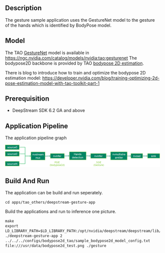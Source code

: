 ## Description
The gesture sample application uses the GestureNet model to the gesture of the hands which is identified by BodyPose model. 

## Model

The TAO [GestureNet](https://docs.nvidia.com/tao/tao-toolkit/text/purpose_built_models/gesturenet.html) model is available in https://ngc.nvidia.com/catalog/models/nvidia:tao:gesturenet
The bodypose2D backbone is provided by TAO [bodypose 2D estimation](https://ngc.nvidia.com/catalog/models/nvidia:tao:bodyposenet). 
  
There is blog to introduce how to train and optimize the bodypose 2D estimation model:
https://developer.nvidia.com/blog/training-optimizing-2d-pose-estimation-model-with-tao-toolkit-part-1

## Prerequisition

* DeepStream SDK 6.2 GA and above

## Application Pipeline
The application pipeline graph

![Gesture application pipeline](gesture_pipeline.png)

## Build And Run
The application can be build and run seperately.

```
cd apps/tao_others/deepstream-gesture-app
```

Build the applications and run to inference one picture.
```
make
export LD_LIBRARY_PATH=$LD_LIBRARY_PATH:/opt/nvidia/deepstream/deepstream/lib/cvcore_libs
./deepstream-gesture-app 2 ../../../configs/bodypose2d_tao/sample_bodypose2d_model_config.txt file:///usr/data/bodypose2d_test.png ./gesture
```
